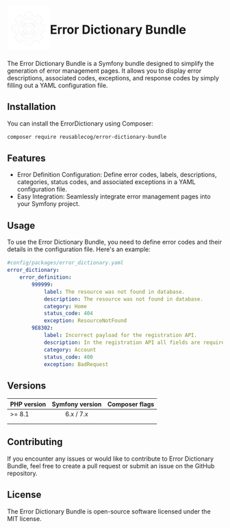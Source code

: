 <img align="left" width="100" height="100" src="./public/build/images/reusablecog_250x250.png">

# Error Dictionary Bundle
<br>
<br>
The Error Dictionary Bundle is a Symfony bundle designed to simplify the generation of error management pages. It allows you to display error descriptions, associated codes, exceptions, and response codes by simply filling out a YAML configuration file.

## Installation

You can install the ErrorDictionary using Composer:

```bash
composer require reusablecog/error-dictionary-bundle
```

## Features

- Error Definition Configuration: Define error codes, labels, descriptions, categories, status codes, and associated exceptions in a YAML configuration file.
- Easy Integration: Seamlessly integrate error management pages into your Symfony project.

## Usage

To use the Error Dictionary Bundle, you need to define error codes and their details in the configuration file. Here's an example:

```yaml
#config/packages/error_dictionary.yaml
error_dictionary:
    error_definition:
        999999:
            label: The resource was not found in database.
            description: The resource was not found in database.
            category: Home
            status_code: 404
            exception: ResourceNotFound
        9E8302:
            label: Incorrect payload for the registration API.
            description: In the registration API all fields are required.
            category: Account
            status_code: 400
            exception: BadRequest
```

## Versions

| PHP version | Symfony version | Composer flags |
|-------------|:---------------:|---------------|
| \>= 8.1     |    6.x / 7.x    |                |
|             |                 |               |
|             |                 |               |

## Contributing

If you encounter any issues or would like to contribute to Error Dictionary Bundle, feel free to create a pull request or submit an issue on the GitHub repository.

## License

The Error Dictionary Bundle is open-source software licensed under the MIT license.